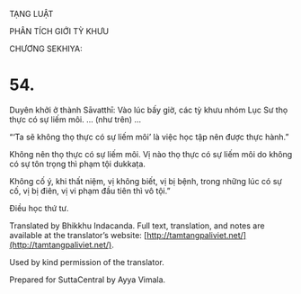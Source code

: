  

TẠNG LUẬT

PHÂN TÍCH GIỚI TỲ KHƯU

CHƯƠNG SEKHIYA:

# 54.

Duyên khởi ở thành Sāvatthī: Vào lúc bấy giờ, các tỳ khưu nhóm Lục Sư thọ thực có sự liếm môi. … (như trên) …

“‘Ta sẽ không thọ thực có sự liếm môi’ là việc học tập nên được thực hành.”

Không nên thọ thực có sự liếm môi. Vị nào thọ thực có sự liếm môi do không có sự tôn trọng thì phạm tội dukkaṭa.

Không cố ý, khi thất niệm, vị không biết, vị bị bệnh, trong những lúc có sự cố, vị bị điên, vị vi phạm đầu tiên thì vô tội.”

Điều học thứ tư.

Translated by Bhikkhu Indacanda. Full text, translation, and notes are available at the translator’s website: [http://tamtangpaliviet.net/](http://tamtangpaliviet.net/).

Used by kind permission of the translator.

Prepared for SuttaCentral by Ayya Vimala.
